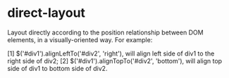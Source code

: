 # direct-layout

Layout directly according to the position relationship between DOM elements, in a visually-oriented way. For example: 

[1] $('#div1').alignLeftTo('#div2', 'right'), will align left side of div1 to the right side of div2;
[2] $('#div1').alignTopTo('#div2', 'bottom'), will align top side of div1 to bottom side of div2.
